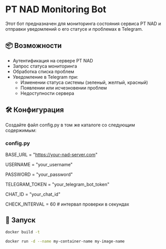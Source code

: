 # PT NAD Monitoring Bot

Этот бот предназначен для мониторинга состояния сервиса PT NAD и отправки уведомлений о его статусе и проблемах в Telegram.

## 📦 Возможности

- Аутентификация на сервере PT NAD
- Запрос статуса мониторинга
- Обработка списка проблем
- Уведомление в Telegram при:
  - Изменении статуса системы (зеленый, желтый, красный)
  - Появлении или исчезновении проблем
  - Недоступности сервера

## 🛠 Конфигурация

Создайте файл config.py в том же каталоге со следующим содержимым:
### config.py

BASE_URL = "https://your-nad-server.com" 

USERNAME = "your_username"

PASSWORD = "your_password"

TELEGRAM_TOKEN = "your_telegram_bot_token"

CHAT_ID = "your_chat_id"

CHECK_INTERVAL = 60  # интервал проверки в секундах

## 🚀 Запуск

```bash
docker build -t
```

```bash
docker run -d --name my-container-name my-image-name
```
